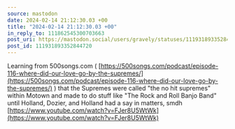 ```yaml
---
source: mastodon
date: 2024-02-14 21:12:30.03 +00
title: "2024-02-14 21:12:30.03 +00"
in_reply_to: 111862545300703663
post_uri: https://mastodon.social/users/gravely/statuses/111931893352844720
post_id: 111931893352844720
---
```

Learning from 500songs.com ( [https://500songs.com/podcast/episode-116-where-did-our-love-go-by-the-supremes/](https://500songs.com/podcast/episode-116-where-did-our-love-go-by-the-supremes/) ) that the Supremes were called "the no hit supremes" within Motown and made to do stuff like "The Rock and Roll Banjo Band" until Holland, Dozier, and Holland had a say in matters, smdh [https://www.youtube.com/watch?v=FJer8U5WtWk](https://www.youtube.com/watch?v=FJer8U5WtWk)


